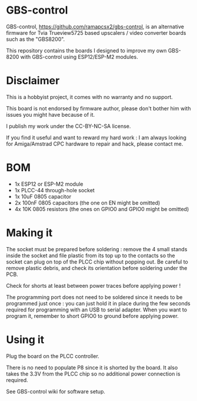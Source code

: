 # GBS-control
GBS-control, https://github.com/ramapcsx2/gbs-control, is an alternative firmware for Tvia Trueview5725 based upscalers / video converter boards such as the "GBS8200".

This repository contains the boards I designed to improve my own GBS-8200 with GBS-control using ESP12/ESP-M2 modules.

# Disclaimer
This is a hobbyist project, it comes with no warranty and no support.

This board is not endorsed by firmware author, please don't bother him with issues you might have because of it.

I publish my work under the CC-BY-NC-SA license.

If you find it useful and want to reward my hard work : I am always looking for Amiga/Amstrad CPC hardware to repair and hack, please contact me.

# BOM
- 1x ESP12 or ESP-M2 module
- 1x PLCC-44 through-hole socket
- 1x 10uF 0805 capacitor
- 2x 100nF 0805 capacitors (the one on EN might be omitted)
- 4x 10K 0805 resistors (the ones on GPIO0 and GPIO0 might be omitted)

# Making it
The socket must be prepared before soldering : remove the 4 small stands inside the socket and file plastic from its top up to the contacts so the socket can plug on top of the PLCC chip without popping out. Be careful to remove plastic debris, and check its orientation before soldering under the PCB.

Check for shorts at least between power traces before applying power !

The programming port does not need to be soldered since it needs to be programmed just once : you can just hold it in place during the few seconds required for programming with an USB to serial adapter. When you want to program it, remember to short GPIO0 to ground before applying power. 

# Using it
Plug the board on the PLCC controller.

There is no need to populate P8 since it is shorted by the board. It also takes the 3.3V from the PLCC chip so no additional power connection is required.

See GBS-control wiki for software setup.

